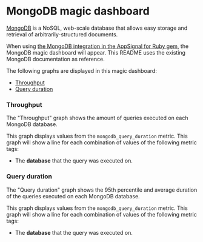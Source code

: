 # MongoDB magic dashboard

[MongoDB](https://www.mongodb.com/) is a NoSQL, web-scale database that allows easy storage and retrieval of arbitrarily-structured documents.

When using [the MongoDB integration in the AppSignal for Ruby gem](https://docs.appsignal.com/ruby/integrations/mongodb.html), the MongoDB magic dashboard will appear. This README uses the existing MongoDB documentation as reference.

The following graphs are displayed in this magic dashboard:

- [Throughput](#throughput)
- [Query duration](#query-duration)

### Throughput

The "Throughput" graph shows the amount of queries executed on each MongoDB database.

This graph displays values from the `mongodb_query_duration` metric. This graph will show a line for each combination of values of the following metric tags:

- The **database** that the query was executed on. 

### Query duration

The "Query duration" graph shows the 95th percentile and average duration of the queries executed on each MongoDB database.

This graph displays values from the `mongodb_query_duration` metric. This graph will show a line for each combination of values of the following metric tags:

- The **database** that the query was executed on. 
